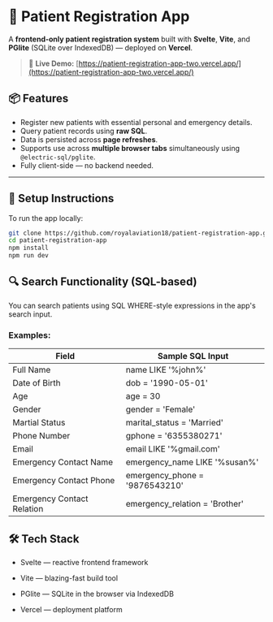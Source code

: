
# 🏥 Patient Registration App

A **frontend-only patient registration system** built with **Svelte**, **Vite**, and **PGlite** (SQLite over IndexedDB) — deployed on **Vercel**.

> 🔗 **Live Demo:** [https://patient-registration-app-two.vercel.app/](https://patient-registration-app-two.vercel.app/)


## 📦 Features

- Register new patients with essential personal and emergency details.
- Query patient records using **raw SQL**.
- Data is persisted across **page refreshes**.
- Supports use across **multiple browser tabs** simultaneously using `@electric-sql/pglite`.
- Fully client-side — no backend needed.

---

## 🚀 Setup Instructions

To run the app locally:

```bash
git clone https://github.com/royalaviation18/patient-registration-app.git
cd patient-registration-app
npm install
npm run dev
```

## 🔍 Search Functionality (SQL-based)
You can search patients using SQL WHERE-style expressions in the app's search input.

### Examples:

| Field            | Sample SQL Input                                                                |
| ----------------- | ------------------------------------------------------------------ |
| Full Name  |  name LIKE '%john%' |
| Date of Birth  | dob = '1990-05-01' |
| Age | age = 30 |
| Gender | gender = 'Female' |
| Martial Status | marital_status = 'Married' |
| Phone Number | gphone = '6355380271' |
| Email | email LIKE '%gmail.com' |
| Emergency Contact Name | emergency_name LIKE '%susan%' |
| Emergency Contact Phone | emergency_phone = '9876543210' |
| Emergency Contact Relation | emergency_relation = 'Brother' |


## 🛠️ Tech Stack

* Svelte — reactive frontend framework

* Vite — blazing-fast build tool

* PGlite — SQLite in the browser via IndexedDB

* Vercel — deployment platform
